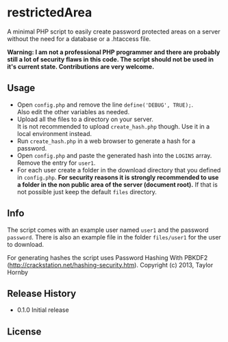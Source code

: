 restrictedArea
==============
A minimal PHP script to easily create password protected areas on a server without the need for a database or a .htaccess file.

**Warning: I am not a professional PHP programmer and there are probably still a lot of security flaws in this code. The script should not be used in it's current state. Contributions are very welcome.**

## Usage
- Open `config.php` and remove the line `define('DEBUG', TRUE);`.<br>
  Also edit the other variables as needed.
- Upload all the files to a directory on your server.<br>
  It is not recommended to upload `create_hash.php` though. Use it in a local environment instead.
- Run `create_hash.php` in a web browser to generate a hash for a password.
- Open `config.php` and paste the generated hash into the `LOGINS` array. Remove the entry for ``user1``.
- For each user create a folder in the download directory that you defined in `config.php`. **For security reasons it is strongly recommended to use a folder in the non public area of the server (document root).**  If that is not possible just keep the default `files` directory.  

## Info
The script comes with an example user named ``user1`` and the password ``password``. There is also an example file in the folder `files/user1` for the user to download.

For generating hashes the script uses Password Hashing With PBKDF2 (http://crackstation.net/hashing-security.htm). Copyright (c) 2013, Taylor Hornby


## Release History

* 0.1.0 Initial release

## License
